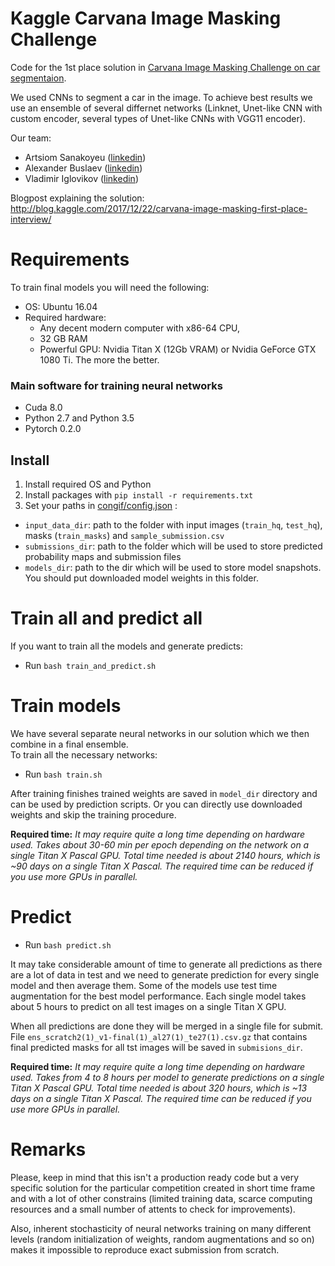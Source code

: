 # Kaggle Carvana Image Masking Challenge
Code for the 1st place solution in [Carvana Image Masking Challenge on car segmentaion](https://www.kaggle.com/c/carvana-image-masking-challenge/leaderboard).

We used CNNs to segment a car in the image.
To achieve best results we use an ensemble of several differnet networks (Linknet, Unet-like CNN with custom encoder, several types of Unet-like CNNs with VGG11 encoder).

Our team:
- Artsiom Sanakoyeu ([linkedin](https://www.linkedin.com/in/sanakoev/))
- Alexander Buslaev ([linkedin](https://www.linkedin.com/in/al-buslaev/))
- Vladimir Iglovikov ([linkedin](https://www.linkedin.com/in/iglovikov/))

Blogpost explaining the solution: http://blog.kaggle.com/2017/12/22/carvana-image-masking-first-place-interview/

# Requirements
To train final models you will need the following:

- OS: Ubuntu 16.04 
- Required hardware: 
    - Any decent modern computer with x86-64 CPU, 
    - 32 GB RAM
    - Powerful GPU: Nvidia Titan X (12Gb VRAM) or Nvidia GeForce GTX 1080 Ti. The more the better.

### Main software for training neural networks
- Cuda 8.0
- Python 2.7 and Python 3.5
- Pytorch 0.2.0

## Install
1. Install required OS and Python
2. Install packages with `pip install -r requirements.txt`
3. Set your paths in [congif/config.json](congif/config.json) :
- `input_data_dir`: path to the folder with input images (`train_hq`, `test_hq`), masks (`train_masks`) and `sample_submission.csv`
- `submissions_dir`: path to the folder which will be used to store predicted probability maps and submission files
- `models_dir`: path to the dir which will be used to store model snapshots. You should put downloaded model weights in this folder.
    
# Train all and predict all
If you want to train all the models and generate predicts:   
- Run `bash train_and_predict.sh`

# Train models
We have several separate neural networks in our solution which we then combine in a final ensemble.   
To train all the necessary networks:
- Run `bash train.sh`

After training finishes trained weights are saved in `model_dir` directory and can be used by prediction scripts. 
Or you can directly use downloaded weights and skip the training procedure.

**Required time:** *It may require quite a long time depending on hardware used. Takes about 30-60 min per epoch depending on the network on a single Titan X Pascal GPU. Total time needed is about 2140 hours, which is ~90 days on a single Titan X Pascal. The required time can be reduced if you use more GPUs in parallel.*

# Predict

- Run `bash predict.sh`

It may take considerable amount of time to generate all predictions as there are a lot of data in test and we need to generate prediction for every single model and then average them. Some of the models use test time augmentation for the best model performance. Each single model takes about 5 hours to predict on all test images on a single Titan X GPU.

When all predictions are done they will be merged in a single file for submit.  
File `ens_scratch2(1)_v1-final(1)_al27(1)_te27(1).csv.gz` that contains final predicted masks for all tst images will be saved in `submisions_dir`.

**Required time:** *It may require quite a long time depending on hardware used. Takes from 4 to 8 hours per model to generate predictions on a single Titan X Pascal GPU. Total time needed is about 320 hours, which is ~13 days on a single Titan X Pascal. The required time can be reduced if you use more GPUs in parallel.*

# Remarks
Please, keep in mind that this isn't a production ready code but a very specific solution for the particular competition created in short time frame and with a lot of other constrains (limited training data, scarce computing resources and a small number of attents to check for improvements). 

Also, inherent stochasticity of neural networks training on many different levels (random initialization of weights, random augmentations and so on) makes it impossible to reproduce exact submission from scratch.
